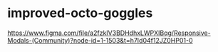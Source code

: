 # improved-octo-goggles

https://www.figma.com/file/a2fzkIV3BDHdhxLWPXIBqg/Responsive-Modals-(Community)?node-id=1-1503&t=h7Id04f12JZ0HP01-0
